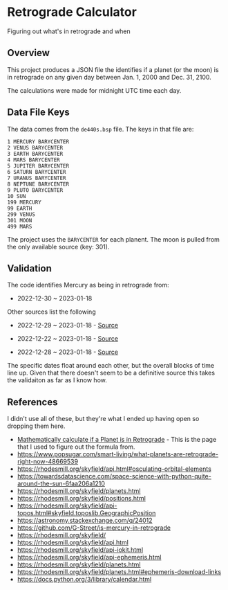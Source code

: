 # Retrograde Calculator

Figuring out what's in retrograde and when

## Overview

This project produces a JSON file the identifies if a planet
(or the moon) is in retrograde on any given day between
Jan. 1, 2000 and Dec. 31, 2100.

The calculations were made for midnight UTC time each day.

## Data File Keys

The data comes from the `de440s.bsp` file. The keys in that
file are:

```
1 MERCURY BARYCENTER
2 VENUS BARYCENTER
3 EARTH BARYCENTER
4 MARS BARYCENTER
5 JUPITER BARYCENTER
6 SATURN BARYCENTER
7 URANUS BARYCENTER
8 NEPTUNE BARYCENTER
9 PLUTO BARYCENTER
10 SUN
199 MERCURY
99 EARTH
299 VENUS
301 MOON
499 MARS
```

The project uses the `BARYCENTER` for each planent. The moon
is pulled from the only available source (key: 301).


## Validation

The code identifies Mercury as being in retrograde from:

- 2022-12-30 ~ 2023-01-18

Other sources list the following

- 2022-12-29 ~ 2023-01-18 - [Source](https://www.popsugar.com/smart-living/what-planets-are-retrograde-right-now-48669539)

- 2022-12-22 ~ 2023-01-18 - [Source](https://www.lifestyleasia.com/ind/astrology/last-mercury-retrograde-2022-how-to-survive-it/)

- 2022-12-28 ~ 2023-01-18 - [Source](https://www.almanac.com/content/mercury-retrograde-dates)

The specific dates float around each other, but the overall blocks of time
line up. Given that there doesn't seem to be a definitive source
this takes the validaiton as far as I know how. 


## References

I didn't use all of these, but they're what I ended
up having open so dropping them here.

-   [Mathematically calculate if a Planet is in Retrograde](https://astronomy.stackexchange.com/q/18832) - This is the page that I used to figure out the formula from.
-   https://www.popsugar.com/smart-living/what-planets-are-retrograde-right-now-48669539
-   https://rhodesmill.org/skyfield/api.html#osculating-orbital-elements
-   https://towardsdatascience.com/space-science-with-python-quite-around-the-sun-6faa206a1210
-   https://rhodesmill.org/skyfield/planets.html
-   https://rhodesmill.org/skyfield/positions.html
-   https://rhodesmill.org/skyfield/api-topos.html#skyfield.toposlib.GeographicPosition
-   https://astronomy.stackexchange.com/q/24012
-   https://github.com/G-Street/is-mercury-in-retrograde
-   https://rhodesmill.org/skyfield/
-   https://rhodesmill.org/skyfield/api.html
-   https://rhodesmill.org/skyfield/api-iokit.html
-   https://rhodesmill.org/skyfield/api-ephemeris.html
-   https://rhodesmill.org/skyfield/planets.html
-   https://rhodesmill.org/skyfield/planets.html#ephemeris-download-links
-   https://docs.python.org/3/library/calendar.html
